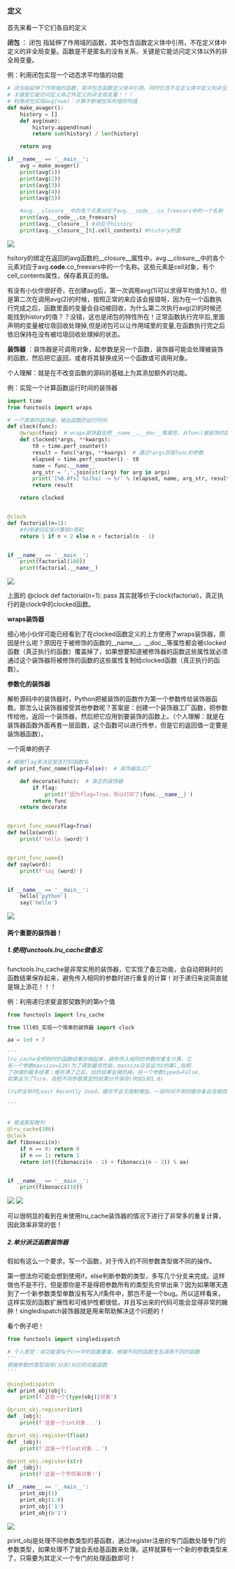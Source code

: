 
<BlogInfo id="774" title="《流畅的python》学习笔记之函数装饰器和闭包" author="白日梦想猿" pv=0 read_times=0 pre_cost_time="214" category="《流畅的python》" tag_list="['基础', '              闭包', '              装饰器']" create_time="2022.03.22 18:56:39.238598" update_time="2022.07.11 10:42:46" />

###  定义

首先来看一下它们各自的定义

**闭包** ： 闭包
指延伸了作用域的函数，其中包含函数定义体中引用，不在定义体中定义的非全局变量。函数是不是匿名的没有关系，关键是它能访问定义体以外的非全局变量。

例：利用闭包实现一个动态求平均值的功能

```python
# 闭包指延伸了作用域的函数，其中包含函数定义体中引用，同时包含不在定义体中定义的非全局变量。
# 关键是它能访问定义体之外定义的非全局变量！！！
# 利用闭包实现avg(num)：计算不断增加系列值的均值
def make_avager():
    history = []
    def avg(num):
        history.append(num)
        return sum(history) / len(history)

    return avg

if __name__ == '__main__':
    avg = make_avager()
    print(avg(1))
    print(avg(2))
    print(avg(3))
    print(avg(4))
    print(avg(5))

    #avg.__closure__中的各个元素对应于avg.__code__.co_freevars中的一个名称
    print(avg.__code__.co_freevars)
    print(avg.__closure__) #对应于history
    print(avg.__closure__[0].cell_contents) #history的值
```


![](../media/image/2022/03/22/image-20220322185624-1.png)

hsitory的绑定在返回的avg函数的__closure__属性中。avg.__closure__中的各个元素对应于avg.__code__.co_freevars中的一个名称。这些元素是cell对象，有个cell_contents属性，保存着真正的值。

有没有小伙伴很好奇，在创建avg后，第一次调用avg(1)可以求得平均值为1.0，但是第二次在调用avg(2)的时候，按照正常的来应该会报错呀，因为在一个函数执行完成之后，函数里面的变量会自动被回收，为什么第二次执行avg(2)的时候还能找到history的值？？没错，这也是闭包的特性所在！正常函数执行完毕后,里面声明的变量被垃圾回收处理掉,但是闭包可以让作用域里的变量,在函数执行完之后依旧保持在没有被垃圾回收处理掉的状态。

**装饰器** ：装饰器是可调用对象，起参数是另一个函数，装饰器可能会处理被装饰的函数，然后把它返回，或者将其替换成另一个函数或可调用对象。

个人理解：就是在不改变函数的源码的基础上为其添加额外的功能。



例：实现一个计算函数运行时间的装饰器


```python
import time
from functools import wraps

# 一个简单的装饰器，输出函数的运行时间
def clock(func):
    @wraps(func)  # wraps装饰器会把__name__,__doc__等属性，从func(被装饰的函数)复制给clocked(实际运行的函数)
    def clocked(*args, **kwargs):
        t0 = time.perf_counter()
        result = func(*args, **kwargs)  # 通过*args获取func的参数
        elapsed = time.perf_counter() - t0
        name = func.__name__
        arg_str = ','.join(str(arg) for arg in args)
        print('[%0.8fs] %s(%s) -> %r' % (elapsed, name, arg_str, result))
        return result

    return clocked


@clock
def factorial(n=1):
    #利用递归实现计算前n项和
    return 1 if n < 2 else n + factorial(n - 1)


if __name__ == '__main__':
    print(factorial(100))
    print(factorial.__name__)
```

![](https://img-blog.csdnimg.cn/33d91713bd8d4f6f9f327e2a22f271bd.png?x-oss-process=image/watermark,type_d3F5LXplbmhlaQ,shadow_50,text_Q1NETiBAbGl0dGxl5LquXw==,size_20,color_FFFFFF,t_70,g_se,x_16)

 上面的
@clock
def factorial(n=1):
        pass
其实就等价于clock(factorial)，真正执行的是clock中的clocked函数。

**wraps装饰器**

细心地小伙伴可能已经看到了在clocked函数定义的上方使用了wraps装饰器，原因是什么呢？原因在于被修饰的函数的__name__，__doc__等属性都会被clocked函数（真正执行的函数）覆盖掉了，如果想要知道被修饰器的函数这些属性就必须通过这个装饰器将被修饰的函数的这些属性复制给clocked函数（真正执行的函数）。

**参数化的装饰器**

解析源码中的装饰器时，Python把被装饰的函数作为第一个参数传给装饰器函数。那怎么让装饰器接受其他参数呢？答案是：创建一个装饰器工厂函数，把参数传给他，返回一个装饰器，然后把它应用到要装饰的函数上。（个人理解：就是在装饰器函数外面再套一层函数，这个函数可以进行传参，但是它的返回值一定要是装饰器函数）。

一个简单的例子

```python
# 根据flag来决定是否打印函数名
def print_func_name(flag=False):  # 装饰器加工厂

    def decorate(func):  # 真正的装饰器
        if flag:
            print(f'因为flag=True，所以打印了{func.__name__}')
        return func
    return decorate


@print_func_name(flag=True)
def hello(word):
    print(f'hello {word}')


@print_func_name()
def say(word):
    print(f'say {word}')


if __name__ == '__main__':
    hello('python')
    say('hello')
```

![](https://img-blog.csdnimg.cn/e7991356166541c2b269873ce1fc8536.png?x-oss-process=image/watermark,type_d3F5LXplbmhlaQ,shadow_50,text_Q1NETiBAbGl0dGxl5LquXw==,size_17,color_FFFFFF,t_70,g_se,x_16)

#### 两个重要的装饰器！

##### 1.使用functools.lru_cache做备忘

functools.lru_cache是非常实用的装饰器，它实现了备忘功能，会自动把耗时的函数结果保存起来，避免传入相同的参数时进行重复的计算！对于递归来说简直就是锦上添花！！！

例：利用递归求斐波那契数列的第n个值

```python
from functools import lru_cache

from lll05_实现一个简单的装饰器 import clock

aa = 1e9 + 7

'''
lru_cache会把耗时的函数结果存储起来，避免传入相同的参数时重复计算，它
有一个参数maxsize=128(为了得到最佳性能，maxsize应该设为2的幂),指明
了存储的最多结果；缓存满了之后，旧的结果会被扔掉。另一个参数typed=False,
如果设为了Ture，会把不同参数类型的结果分开保存(例如1和1.0)

lru的全称时Least Recently Used，缓存不会无限制增加，一段时间不用的缓存条目会被自动删除

'''


# 斐波那契数列
@lru_cache(300)
@clock
def fibonacci(n):
    if n == 0: return 0
    if n == 1: return 1
    return int((fibonacci(n - 1) + fibonacci(n - 2)) % aa)


if __name__ == '__main__':
    print(fibonacci(10))
```

![](https://img-blog.csdnimg.cn/40c61bf6fe4c42529dab2de9f7dc389a.png?x-oss-process=image/watermark,type_d3F5LXplbmhlaQ,shadow_50,text_Q1NETiBAbGl0dGxl5LquXw==,size_15,color_FFFFFF,t_70,g_se,x_16)
![](https://img-blog.csdnimg.cn/206a9e61cc104113ad349bafecbfc83d.png?x-oss-process=image/watermark,type_d3F5LXplbmhlaQ,shadow_50,text_Q1NETiBAbGl0dGxl5LquXw==,size_13,color_FFFFFF,t_70,g_se,x_16)

可以很明显的看到在未使用lru_cache装饰器的情况下进行了非常多的重复计算，因此效率非常的低！

#####  2.单分派泛函数装饰器

假如有这么一个要求，写一个函数，对于传入的不同参数类型做不同的操作。

第一想法你可能会想到使用if，else判断参数的类型，多写几个分支来完成。这样做也不是不行，但是那你是不是得把参数所有的类型先穷举出来？因为如果哪天遇到了一个新参数类型单数没有写入if条件中，那岂不是一个bug。所以这样看来，这样实现的函数扩展性和可维护性都很低，并且写出来的代码可能会显得非常的臃肿！singledispatch装饰器就是用来帮助解决这个问题的！

看个例子吧！


```python
from functools import singledispatch

# 个人感觉：该功能类似于c++中的函数重载，根据不同的函数签名调用不同的函数
'''
根据参数的类型调用(分派)对应的功能函数
'''

@singledispatch
def print_obj(obj):
    print(f'这是一个{type(obj)}对象')

@print_obj.register(int)
def _(obj):
    print(f'这是一个int对象...')

@print_obj.register(float)
def _(obj):
    print(f'这是一个float对象...')

@print_obj.register(str)
def _(obj):
    print(f'这是一个字符串对象!')

if __name__ == '__main__':
    print_obj(1)
    print_obj(1.0)
    print_obj('1')
    print_obj(b'1')
```


![](https://img-blog.csdnimg.cn/df2acbdf32af4e04b37624be5c208625.png?x-oss-process=image/watermark,type_d3F5LXplbmhlaQ,shadow_50,text_Q1NETiBAbGl0dGxl5LquXw==,size_17,color_FFFFFF,t_70,g_se,x_16)

print_obj是处理不同参数类型的基函数，通过register注册的专门函数处理专门的参数类型，如果处理不了就会丢给基函数来处理。这样就算有一个新的参数类型来了，只需要为其定义一个专门的处理函数即可！

